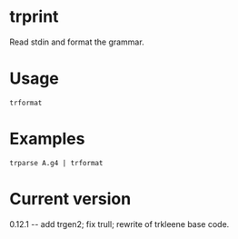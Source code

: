 # trprint

Read stdin and format the grammar.

# Usage

    trformat

# Examples

    trparse A.g4 | trformat

# Current version

0.12.1 -- add trgen2; fix trull; rewrite of trkleene base code.
